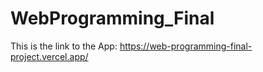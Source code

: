 # WebProgramming_Final

This is the link to the App: 
https://web-programming-final-project.vercel.app/
